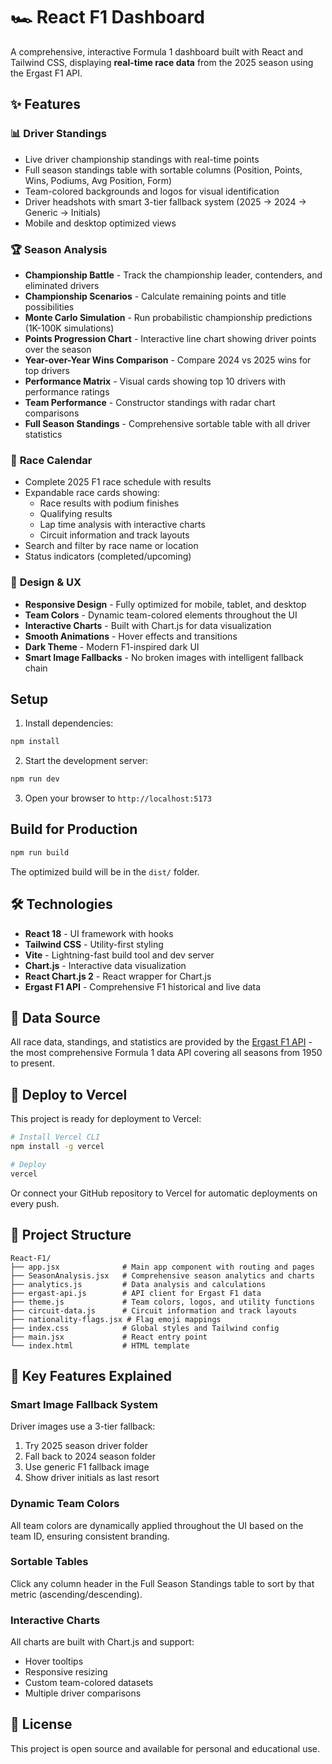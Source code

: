 # 🏎️ React F1 Dashboard

A comprehensive, interactive Formula 1 dashboard built with React and Tailwind CSS, displaying **real-time race data** from the 2025 season using the Ergast F1 API.

## ✨ Features

### 📊 **Driver Standings**

- Live driver championship standings with real-time points
- Full season standings table with sortable columns (Position, Points, Wins, Podiums, Avg Position, Form)
- Team-colored backgrounds and logos for visual identification
- Driver headshots with smart 3-tier fallback system (2025 → 2024 → Generic → Initials)
- Mobile and desktop optimized views

### 🏆 **Season Analysis**

- **Championship Battle** - Track the championship leader, contenders, and eliminated drivers
- **Championship Scenarios** - Calculate remaining points and title possibilities
- **Monte Carlo Simulation** - Run probabilistic championship predictions (1K-100K simulations)
- **Points Progression Chart** - Interactive line chart showing driver points over the season
- **Year-over-Year Wins Comparison** - Compare 2024 vs 2025 wins for top drivers
- **Performance Matrix** - Visual cards showing top 10 drivers with performance ratings
- **Team Performance** - Constructor standings with radar chart comparisons
- **Full Season Standings** - Comprehensive sortable table with all driver statistics

### 📅 **Race Calendar**

- Complete 2025 F1 race schedule with results
- Expandable race cards showing:
  - Race results with podium finishes
  - Qualifying results
  - Lap time analysis with interactive charts
  - Circuit information and track layouts
- Search and filter by race name or location
- Status indicators (completed/upcoming)

### 🎨 **Design & UX**

- **Responsive Design** - Fully optimized for mobile, tablet, and desktop
- **Team Colors** - Dynamic team-colored elements throughout the UI
- **Interactive Charts** - Built with Chart.js for data visualization
- **Smooth Animations** - Hover effects and transitions
- **Dark Theme** - Modern F1-inspired dark UI
- **Smart Image Fallbacks** - No broken images with intelligent fallback chain

## Setup

1. Install dependencies:

```bash
npm install
```

2. Start the development server:

```bash
npm run dev
```

3. Open your browser to `http://localhost:5173`

## Build for Production

```bash
npm run build
```

The optimized build will be in the `dist/` folder.

## 🛠️ Technologies

- **React 18** - UI framework with hooks
- **Tailwind CSS** - Utility-first styling
- **Vite** - Lightning-fast build tool and dev server
- **Chart.js** - Interactive data visualization
- **React Chart.js 2** - React wrapper for Chart.js
- **Ergast F1 API** - Comprehensive F1 historical and live data

## 📡 Data Source

All race data, standings, and statistics are provided by the [Ergast F1 API](http://ergast.com/mrd/) - the most comprehensive Formula 1 data API covering all seasons from 1950 to present.

## 🚀 Deploy to Vercel

This project is ready for deployment to Vercel:

```bash
# Install Vercel CLI
npm install -g vercel

# Deploy
vercel
```

Or connect your GitHub repository to Vercel for automatic deployments on every push.

## 📝 Project Structure

```
React-F1/
├── app.jsx              # Main app component with routing and pages
├── SeasonAnalysis.jsx   # Comprehensive season analytics and charts
├── analytics.js         # Data analysis and calculations
├── ergast-api.js        # API client for Ergast F1 data
├── theme.js             # Team colors, logos, and utility functions
├── circuit-data.js      # Circuit information and track layouts
├── nationality-flags.jsx # Flag emoji mappings
├── index.css            # Global styles and Tailwind config
├── main.jsx             # React entry point
└── index.html           # HTML template
```

## 🎯 Key Features Explained

### Smart Image Fallback System

Driver images use a 3-tier fallback:

1. Try 2025 season driver folder
2. Fall back to 2024 season folder
3. Use generic F1 fallback image
4. Show driver initials as last resort

### Dynamic Team Colors

All team colors are dynamically applied throughout the UI based on the team ID, ensuring consistent branding.

### Sortable Tables

Click any column header in the Full Season Standings table to sort by that metric (ascending/descending).

### Interactive Charts

All charts are built with Chart.js and support:

- Hover tooltips
- Responsive resizing
- Custom team-colored datasets
- Multiple driver comparisons

## 📜 License

This project is open source and available for personal and educational use.
